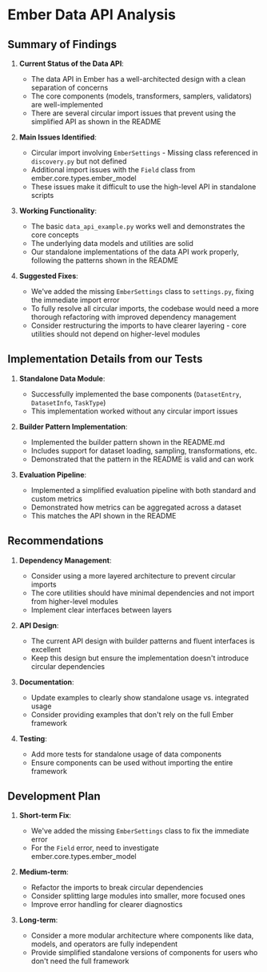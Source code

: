 # Ember Data API Analysis

## Summary of Findings

1. **Current Status of the Data API**:
   - The data API in Ember has a well-architected design with a clean separation of concerns
   - The core components (models, transformers, samplers, validators) are well-implemented
   - There are several circular import issues that prevent using the simplified API as shown in the README

2. **Main Issues Identified**:
   - Circular import involving `EmberSettings` - Missing class referenced in `discovery.py` but not defined
   - Additional import issues with the `Field` class from ember.core.types.ember_model
   - These issues make it difficult to use the high-level API in standalone scripts

3. **Working Functionality**:
   - The basic `data_api_example.py` works well and demonstrates the core concepts
   - The underlying data models and utilities are solid
   - Our standalone implementations of the data API work properly, following the patterns shown in the README

4. **Suggested Fixes**:
   - We've added the missing `EmberSettings` class to `settings.py`, fixing the immediate import error
   - To fully resolve all circular imports, the codebase would need a more thorough refactoring with improved dependency management
   - Consider restructuring the imports to have clearer layering - core utilities should not depend on higher-level modules

## Implementation Details from our Tests

1. **Standalone Data Module**:
   - Successfully implemented the base components (`DatasetEntry`, `DatasetInfo`, `TaskType`)
   - This implementation worked without any circular import issues

2. **Builder Pattern Implementation**:
   - Implemented the builder pattern shown in the README.md
   - Includes support for dataset loading, sampling, transformations, etc.
   - Demonstrated that the pattern in the README is valid and can work

3. **Evaluation Pipeline**:
   - Implemented a simplified evaluation pipeline with both standard and custom metrics
   - Demonstrated how metrics can be aggregated across a dataset
   - This matches the API shown in the README

## Recommendations

1. **Dependency Management**:
   - Consider using a more layered architecture to prevent circular imports
   - The core utilities should have minimal dependencies and not import from higher-level modules
   - Implement clear interfaces between layers

2. **API Design**:
   - The current API design with builder patterns and fluent interfaces is excellent
   - Keep this design but ensure the implementation doesn't introduce circular dependencies

3. **Documentation**:
   - Update examples to clearly show standalone usage vs. integrated usage
   - Consider providing examples that don't rely on the full Ember framework

4. **Testing**:
   - Add more tests for standalone usage of data components
   - Ensure components can be used without importing the entire framework

## Development Plan

1. **Short-term Fix**:
   - We've added the missing `EmberSettings` class to fix the immediate error
   - For the `Field` error, need to investigate ember.core.types.ember_model

2. **Medium-term**:
   - Refactor the imports to break circular dependencies
   - Consider splitting large modules into smaller, more focused ones
   - Improve error handling for clearer diagnostics

3. **Long-term**:
   - Consider a more modular architecture where components like data, models, and operators are fully independent
   - Provide simplified standalone versions of components for users who don't need the full framework